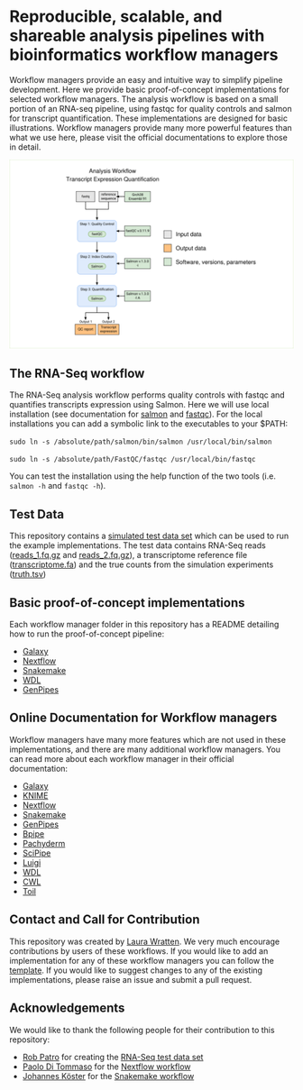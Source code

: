 # Reproducible, scalable, and shareable analysis pipelines with bioinformatics workflow managers

Workflow managers provide an easy and intuitive way to simplify pipeline development. Here we provide basic proof-of-concept implementations for selected workflow managers. The analysis workflow is based on a small portion of an RNA-seq pipeline, using fastqc for quality controls and salmon for transcript quantification.
These implementations are designed for basic illustrations. Workflow managers provide many more powerful features than what we use here, please visit the official documentations to explore those in detail.

![](docs/imgs/workflow_online_description_small.png)

## The RNA-Seq workflow

The RNA-Seq analysis workflow performs quality controls with fastqc and quantifies transcripts expression using Salmon. Here we will use local installation (see documentation for [salmon](https://github.com/COMBINE-lab/salmon/) and [fastqc](http://www.bioinformatics.babraham.ac.uk/projects/fastqc/)). For the local installations you can add a symbolic link to the executables to your $PATH:

`sudo ln -s /absolute/path/salmon/bin/salmon /usr/local/bin/salmon`

`sudo ln -s /absolute/path/FastQC/fastqc /usr/local/bin/fastqc`

You can test the installation using the help function of the two tools (i.e. `salmon -h` and `fastqc -h`). 
   
## Test Data
This repository contains a [simulated test data set](test_data) which can be used to run the example implementations. The test data contains RNA-Seq reads ([reads_1.fq.gz](test_data/reads_1.fq.gz) and [reads_2.fq.gz](test_data/reads_2.fq.gz)), a transcriptome reference file ([transcriptome.fa](test_data/transcriptome.fa)) and the true counts from the simulation experiments ([truth.tsv](test_data/truth.tsv))

## Basic proof-of-concept implementations
Each workflow manager folder in this repository has a README detailing how to run the proof-of-concept pipeline:

- [Galaxy](galaxy)
- [Nextflow](nextflow)
- [Snakemake](snakemake)
- [WDL](wdl)
- [GenPipes](genpipes)

## Online Documentation for Workflow managers
Workflow managers have many more features which are not used in these implementations, and there are many additional workflow managers. You can read more about each workflow manager in their official documentation:

- [Galaxy](https://docs.galaxyproject.org/en/master/)
- [KNIME](https://docs.knime.com/)
- [Nextflow](https://www.nextflow.io/docs/latest/index.html)
- [Snakemake](https://snakemake.readthedocs.io/en/stable/)
- [GenPipes](https://genpipes.readthedocs.io/en/genpipes-v-3.3.0/)
- [Bpipe](http://docs.bpipe.org/)
- [Pachyderm](https://docs.pachyderm.com/latest/)
- [SciPipe](https://scipipe.org/)
- [Luigi](https://luigi.readthedocs.io/en/stable/)
- [WDL](https://openwdl.org/)
- [CWL](https://www.commonwl.org/user_guide/index.html)
- [Toil](https://toil.readthedocs.io/en/latest/)

## Contact and Call for Contribution
This repository was created by [Laura Wratten](https://github.com/lwratten). We very much encourage contributions by users of these workflows. If you would like to add an implementation for any of these workflow managers you can follow the [template](template/README.md). If you would like to suggest changes to any of the existing implementations, please raise an issue and submit a pull request.

## Acknowledgements

We would like to thank the following people for their contribution to this repository:
- [Rob Patro](https://github.com/rob-p) for creating the [RNA-Seq test data set](test_data)
- [Paolo Di Tommaso](https://github.com/pditommaso) for the [Nextflow workflow](nextflow)
- [Johannes Köster](https://github.com/johanneskoester) for the [Snakemake workflow](snakemake)
